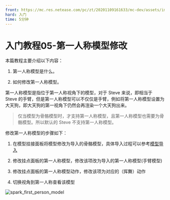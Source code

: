 ```yaml
---
front: https://mc.res.netease.com/pc/zt/20201109161633/mc-dev/assets/img/preview_fp_model.4e56c390.gif
hard: 入门
time: 5分钟
---
```


# 入门教程05-第一人称模型修改

本篇教程主要介绍以下内容：

1. 第一人称模型是什么。

2. 如何修改第一人称模型。

第一人称模型是指位于第一人称视角下的模型，对于 Steve 来说，即相当于 Steve 的手臂，但是第一人称模型可以不仅仅是手臂，例如将第一人称模型设置为大天狗，即大天狗的第一视角下仍然会再渲染一个大天狗出来。

>仅当模型为骨骼模型时，才支持第一人称模型，且第一人称模型也需要为骨骼模型。所以默认的 Steve 不支持第一人称模型。

修改第一人称模型的步骤如下：

1. 在模型挂接面板将模型修改为导入的骨骼模型，具体导入过程可以参考[模型导入](./1-模型导入与使用.md)

2. 修改挂点面板的第一人称模型，修改该项改为导入的第一人称模型(手臂模型)
3. 修改挂点面板的第一人称模型动作，修改该项为对应的（挥舞）动作
4. 切换视角到第一人称查看该模型

![spark_first_person_model](./images/preview_fp_model.gif)
